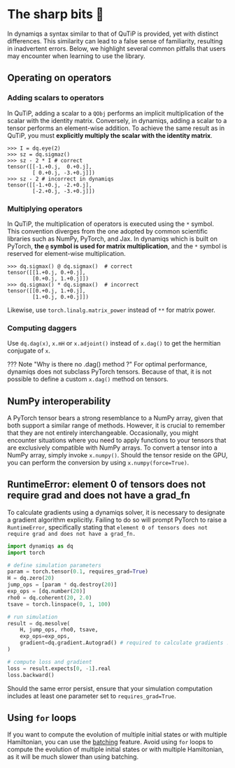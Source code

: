 # The sharp bits 🔪

In dynamiqs a syntax similar to that of QuTiP is provided, yet with distinct differences. This similarity can lead to a false sense of familiarity, resulting in inadvertent errors. Below, we highlight several common pitfalls that users may encounter when learning to use the library.

## Operating on operators
### Adding scalars to operators

In QuTiP, adding a scalar to a `QObj` performs an implicit multiplication of the scalar with the identity matrix. Conversely, in dynamiqs, adding a scalar to a tensor performs an element-wise addition. To achieve the same result as in QuTiP, you must **explicitly multiply the scalar with the identity matrix**.

```pycon
>>> I = dq.eye(2)
>>> sz = dq.sigmaz()
>>> sz - 2 * I # correct
tensor([[-1.+0.j,  0.+0.j],
        [ 0.+0.j, -3.+0.j]])
>>> sz - 2 # incorrect in dynamiqs
tensor([[-1.+0.j, -2.+0.j],
        [-2.+0.j, -3.+0.j]])
```

### Multiplying operators

In QuTiP, the multiplication of operators is executed using the `*` symbol. This convention diverges from the one adopted by common scientific libraries such as NumPy, PyTorch, and Jax. In dynamiqs which is built on PyTorch, **the `@` symbol is used for matrix multiplication**, and the `*` symbol is reserved for element-wise multiplication.

```pycon
>>> dq.sigmax() @ dq.sigmax()  # correct
tensor([[1.+0.j, 0.+0.j],
        [0.+0.j, 1.+0.j]])
>>> dq.sigmax() * dq.sigmax()  # incorrect
tensor([[0.+0.j, 1.+0.j],
        [1.+0.j, 0.+0.j]])
```

Likewise, use `torch.linalg.matrix_power` instead of `**` for matrix power.

### Computing daggers

Use `dq.dag(x)`, `x.mH` or `x.adjoint()` instead of `x.dag()` to get the hermitian conjugate of `x`.

??? Note "Why is there no .dag() method ?"
    For optimal performance, dynamiqs does not subclass PyTorch tensors. Because of that, it is not possible to define a custom `x.dag()` method on tensors.

## NumPy interoperability

A PyTorch tensor bears a strong resemblance to a NumPy array, given that both support a similar range of methods. However, it is crucial to remember that they are not entirely interchangeable. Occasionally, you might encounter situations where you need to apply functions to your tensors that are exclusively compatible with NumPy arrays. To convert a tensor into a NumPy array, simply invoke `x.numpy()`. Should the tensor reside on the GPU, you can perform the conversion by using `x.numpy(force=True)`.

## RuntimeError: element 0 of tensors does not require grad and does not have a grad_fn

To calculate gradients using a dynamiqs solver, it is necessary to designate a gradient algorithm explicitly. Failing to do so will prompt PyTorch to raise a `RuntimeError`, specifically stating that `element 0 of tensors does not require grad and does not have a grad_fn.`

```python
import dynamiqs as dq
import torch

# define simulation parameters
param = torch.tensor(0.1, requires_grad=True)
H = dq.zero(20)
jump_ops = [param * dq.destroy(20)]
exp_ops = [dq.number(20)]
rho0 = dq.coherent(20, 2.0)
tsave = torch.linspace(0, 1, 100)

# run simulation
result = dq.mesolve(
    H, jump_ops, rho0, tsave,
    exp_ops=exp_ops,
    gradient=dq.gradient.Autograd() # required to calculate gradients !
)

# compute loss and gradient
loss = result.expects[0, -1].real
loss.backward()
```

Should the same error persist, ensure that your simulation computation includes at least one parameter set to `requires_grad=True`.

## Using `for` loops

If you want to compute the evolution of multiple initial states or with multiple Hamiltonian, you can use the [batching](/tutorials/batching.html) feature. Avoid using `for` loops to compute the evolution of multiple initial states or with multiple Hamiltonian, as it will be much slower than using batching.
